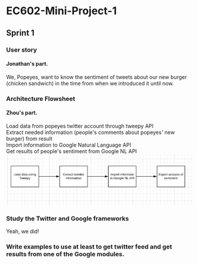 # EC602-Mini-Project-1

## Sprint 1
### User story
#### Jonathan's part.   
We, Popeyes, want to know the sentiment of tweets about our new burger (chicken sandwich) in the time from when we introduced it until now.

### Architecture Flowsheet
#### Zhou's part.
Load data from popeyes twitter account through tweepy API    
Extract needed information (people's comments about popeyes' new burger) from result    
Import information to Google Natural Language API   
Get results of people's sentiment from Google NL API     
![Architecture Image](img/imgArchitecture.JPG )    

### Study the Twitter and Google frameworks
Yeah, we did!   

### Write examples to use at least to get twitter feed and get results from one of the Google modules.

